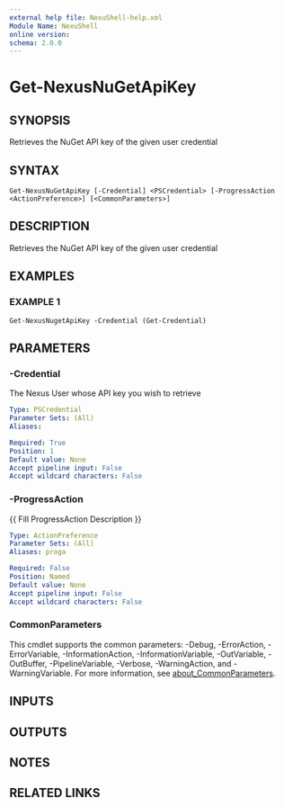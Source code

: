 ```yaml
---
external help file: NexuShell-help.xml
Module Name: NexuShell
online version:
schema: 2.0.0
---
```


# Get-NexusNuGetApiKey

## SYNOPSIS
Retrieves the NuGet API key of the given user credential

## SYNTAX

```
Get-NexusNuGetApiKey [-Credential] <PSCredential> [-ProgressAction <ActionPreference>] [<CommonParameters>]
```

## DESCRIPTION
Retrieves the NuGet API key of the given user credential

## EXAMPLES

### EXAMPLE 1
```
Get-NexusNugetApiKey -Credential (Get-Credential)
```

## PARAMETERS

### -Credential
The Nexus User whose API key you wish to retrieve

```yaml
Type: PSCredential
Parameter Sets: (All)
Aliases:

Required: True
Position: 1
Default value: None
Accept pipeline input: False
Accept wildcard characters: False
```

### -ProgressAction
{{ Fill ProgressAction Description }}

```yaml
Type: ActionPreference
Parameter Sets: (All)
Aliases: proga

Required: False
Position: Named
Default value: None
Accept pipeline input: False
Accept wildcard characters: False
```

### CommonParameters
This cmdlet supports the common parameters: -Debug, -ErrorAction, -ErrorVariable, -InformationAction, -InformationVariable, -OutVariable, -OutBuffer, -PipelineVariable, -Verbose, -WarningAction, and -WarningVariable. For more information, see [about_CommonParameters](http://go.microsoft.com/fwlink/?LinkID=113216).

## INPUTS

## OUTPUTS

## NOTES

## RELATED LINKS
